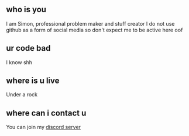 ## who is you
I am Simon, professional problem maker and stuff creator
I do not use github as a form of social media so don't expect me to be active here oof

## ur code bad
I know shh

## where is u live
Under a rock

## where can i contact u
You can join my [discord server](https://discord.gg/h6vsmZE4zG)
